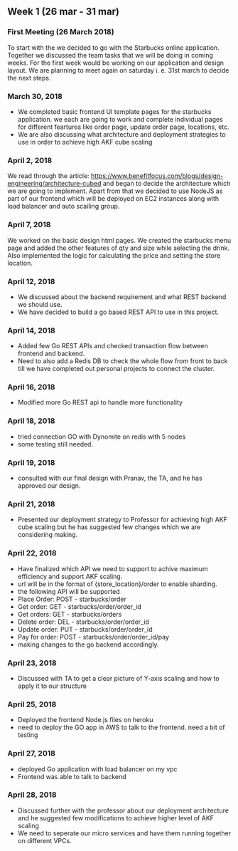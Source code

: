 
## Week 1 (26 mar - 31 mar)

### First Meeting (26 March 2018)

To start with the we decided to go with the Starbucks online application. Together we discussed the team tasks that we will be doing in coming weeks. For the first week would be working on our application and design layout. We are planning to meet again on saturday i. e. 31st march to decide the next steps.

### March 30, 2018
* We completed basic frontend UI template pages for the starbucks application. we each are going to work and complete individual pages for different feartures like order page, update order page, locations, etc.
* We are also discussing what architecture and deployment strategies to use in order to achieve high AKF cube scaling

### April 2, 2018
We read through the article: https://www.benefitfocus.com/blogs/design-engineering/architecture-cubed and began to decide the architecture which we are going to implement. Apart from that we decided to use NodeJS as part of our frontend which will be deployed on EC2 instances along with load balancer and auto scailing group.


### April 7, 2018
We worked on the basic design html pages. We created the starbucks menu page and added the other features of qty and size while selecting the drink. Also implemented the logic for calculating the price and setting the store location.

### April 12, 2018
* We discussed about the backend requirement and what REST backend we should use.
* We have decided to build a go based REST API to use in this project.


### April 14, 2018
* Added few Go REST APIs and checked transaction flow between frontend and backend.
* Need to also add a Redis DB to check the whole flow from front to back till we have completed out personal projects to connect the cluster.

### April 16, 2018
* Modified more Go REST api to handle more functionality

### April 18, 2018
* tried connection GO with Dynomite on redis with 5 nodes
* some testing still needed.

### April 19, 2018
* consulted with our final design with Pranav, the TA, and he has approved our design.

### April 21, 2018
* Presented our deployment strategy to Professor for achieving high AKF cube scaling but he has suggested few changes which we are considering making.

### April 22, 2018
* Have finalized which API we need to support to achive maximum efficiency and support AKF scaling.
* url will be in the format of {store_location}/order to enable sharding.
* the following API will be supported
* Place Order: 		POST	- 	starbucks/order
* Get order: 		GET 	- 	starbucks/order/order_id
* Get orders:		GET 	- 	starbucks/orders
* Delete order: 	DEL 	- 	starbucks/order/order_id
* Update order: 	PUT 	- 	starbucks/order/order_id
* Pay for order:	POST 	- 	starbucks/order/order_id/pay
* making changes to the go backend accordingly.

### April 23, 2018
* Discussed with TA to get a clear picture of Y-axis scaling and how to apply it to our structure

### April 25, 2018
* Deployed the frontend Node.js files on heroku
* need to deploy the GO app in AWS to talk to the frontend. need a bit of testing

### April 27, 2018
* deployed Go application with load balancer on my vpc
* Frontend was able to talk to backend

### April 28, 2018
* Discussed further with the professor about our deployment architecture and he suggested few modifications to achieve higher level of AKF scaling
* We need to seperate our micro services and have them running together on different VPCs.